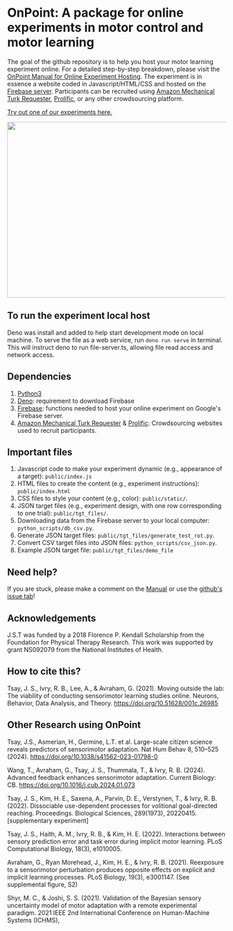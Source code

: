 <!-- Include instruction to install deno - Also make sure that firebase/firestore  -->

# OnPoint: A package for online experiments in motor control and motor learning

The goal of the github repository is to help you host your motor learning
experiment online. For a detailed step-by-step breakdown, please visit the
[OnPoint Manual for Online Experiment Hosting](https://docs.google.com/document/d/1E5XzQU2dJw7m880P7VhmESPpUNQlEdMcf9fweHLtG0o/edit?usp=sharing).
The experiment is in essence a website coded in Javascript/HTML/CSS and hosted
on the [Firebase server](https://firebase.google.com/). Participants can be
recruited using
[Amazon Mechanical Turk Requester](https://requester.mturk.com/),
[Prolific](https://www.prolific.co/), or any other crowdsourcing platform.

[Try out one of our experiments here.](https://multiclamp-c2.web.app/)

<img src="public/images/sampleOut.gif" width="720" height="404" />

## To run the experiment local host

Deno was install and added to help start development mode on local machine. To
serve the file as a web service, run `deno run serve` in terminal. This will
instruct deno to run file-server.ts, allowing file read access and network
access.

## Dependencies

1. [Python3](https://www.python.org/downloads/)
2. [Deno](https://deno.com/): requirement to download Firebase
3. [Firebase](https://firebase.google.com/docs/cli): functions needed to host
   your online experiment on Google's Firebase server.
4. [Amazon Mechanical Turk Requester](https://requester.mturk.com/) &
   [Prolific](https://www.prolific.co/): Crowdsourcing websites used to recruit
   participants.

## Important files

1. Javascript code to make your experiment dynamic (e.g., appearance of a
   target): `public/index.js`
2. HTML files to create the content (e.g., experiment instructions):
   `public/index.html`
3. CSS files to style your content (e.g., color): `public/static/`.
4. JSON target files (e.g., experiment design, with one row corresponding to one
   trial): `public/tgt_files/`.
5. Downloading data from the Firebase server to your local computer:
   `python_scripts/db_csv.py`.
6. Generate JSON target files: `public/tgt_files/generate_test_rot.py`.
7. Convert CSV target files into JSON files: `python_scripts/csv_json.py`.
8. Example JSON target file: `public/tgt_files/demo_file`

## Need help?

If you are stuck, please make a comment on the
[Manual](https://docs.google.com/document/d/1E5XzQU2dJw7m880P7VhmESPpUNQlEdMcf9fweHLtG0o/edit?usp=sharing)
or use the
[github's issue tab](https://github.com/alan-s-lee/Reaching_Exp_Online/issues)!

## Acknowledgements

J.S.T was funded by a 2018 Florence P. Kendall Scholarship from the Foundation
for Physical Therapy Research. This work was supported by grant NS092079 from
the National Institutes of Health.

## How to cite this?

Tsay, J. S., Ivry, R. B., Lee, A., & Avraham, G. (2021). Moving outside the lab:
The viability of conducting sensorimotor learning studies online. Neurons,
Behavior, Data Analysis, and Theory. https://doi.org/10.51628/001c.26985

## Other Research using OnPoint

Tsay, J.S., Asmerian, H., Germine, L.T. et al. Large-scale citizen science
reveals predictors of sensorimotor adaptation. Nat Hum Behav 8, 510–525 (2024).
https://doi.org/10.1038/s41562-023-01798-0

Wang, T., Avraham, G., Tsay, J. S., Thummala, T., & Ivry, R. B. (2024). Advanced
feedback enhances sensorimotor adaptation. Current Biology: CB.
https://doi.org/10.1016/j.cub.2024.01.073

Tsay, J. S., Kim, H. E., Saxena, A., Parvin, D. E., Verstynen, T., & Ivry, R. B.
(2022). Dissociable use-dependent processes for volitional goal-directed
reaching. Proceedings. Biological Sciences, 289(1973), 20220415. [supplementary
experiment]

Tsay, J. S., Haith, A. M., Ivry, R. B., & Kim, H. E. (2022). Interactions
between sensory prediction error and task error during implicit motor learning.
PLoS Computational Biology, 18(3), e1010005.

Avraham, G., Ryan Morehead, J., Kim, H. E., & Ivry, R. B. (2021). Reexposure to
a sensorimotor perturbation produces opposite effects on explicit and implicit
learning processes. PLoS Biology, 19(3), e3001147. (See supplemental figure, S2)

Shyr, M. C., & Joshi, S. S. (2021). Validation of the Bayesian sensory
uncertainty model of motor adaptation with a remote experimental paradigm. 2021
IEEE 2nd International Conference on Human-Machine Systems (ICHMS),
